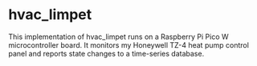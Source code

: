 # hvac_limpet

This implementation of hvac_limpet runs on a Raspberry Pi Pico W
microcontroller board. It monitors my Honeywell TZ-4 heat pump control
panel and reports state changes to a time-series database.
